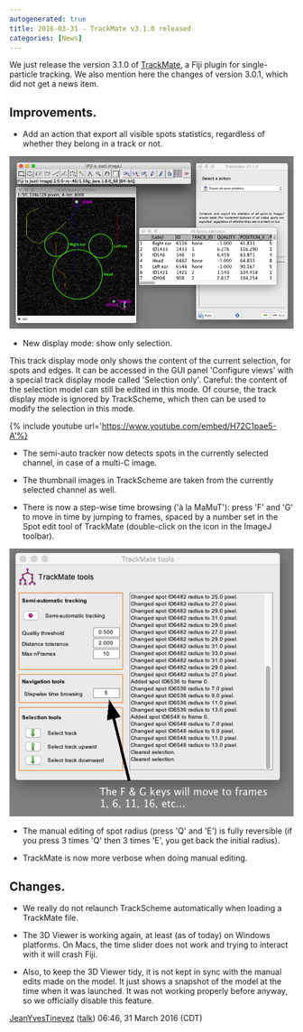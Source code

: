 ```yaml
---
autogenerated: true
title: 2016-03-31 - TrackMate v3.1.0 released
categories: [News]
---
```


We just release the version 3.1.0 of [TrackMate](/plugins/trackmate), a Fiji plugin for single-particle tracking. We also mention here the changes of version 3.0.1, which did not get a news item.

## Improvements.

-   Add an action that export all visible spots statistics, regardless of whether they belong in a track or not.

![](/media/trackmate-exportallspotsstatistics.png)

-   New display mode: show only selection.

This track display mode only shows the content of the current selection, for spots and edges. It can be accessed in the GUI panel 'Configure views' with a special track display mode called 'Selection only'. Careful: the content of the selection model can still be edited in this mode. Of course, the track display mode is ignored by TrackScheme, which then can be used to modify the selection in this mode.

{% include youtube url='https://www.youtube.com/embed/H72C1pae5-A'%}

-   The semi-auto tracker now detects spots in the currently selected channel, in case of a multi-C image.

<!-- -->

-   The thumbnail images in TrackScheme are taken from the currently selected channel as well.

<!-- -->

-   There is now a step-wise time browsing ('à la MaMuT'): press 'F' and 'G' to move in time by jumping to frames, spaced by a number set in the Spot edit tool of TrackMate (double-click on the icon in the ImageJ toolbar).

![](/media/trackmate-stepwisetimebrowsing.png)

-   The manual editing of spot radius (press 'Q' and 'E') is fully reversible (if you press 3 times 'Q' then 3 times 'E', you get back the initial radius).

<!-- -->

-   TrackMate is now more verbose when doing manual editing.

## Changes.

-   We really do not relaunch TrackScheme automatically when loading a TrackMate file.

<!-- -->

-   The 3D Viewer is working again, at least (as of today) on Windows platforms. On Macs, the time slider does not work and trying to interact with it will crash Fiji.

<!-- -->

-   Also, to keep the 3D Viewer tidy, it is not kept in sync with the manual edits made on the model. It just shows a snapshot of the model at the time when it was launched. It was not working properly before anyway, so we officially disable this feature.

[JeanYvesTinevez](/users/tinevez) ([talk](User_talk_JeanYvesTinevez)) 06:46, 31 March 2016 (CDT)


